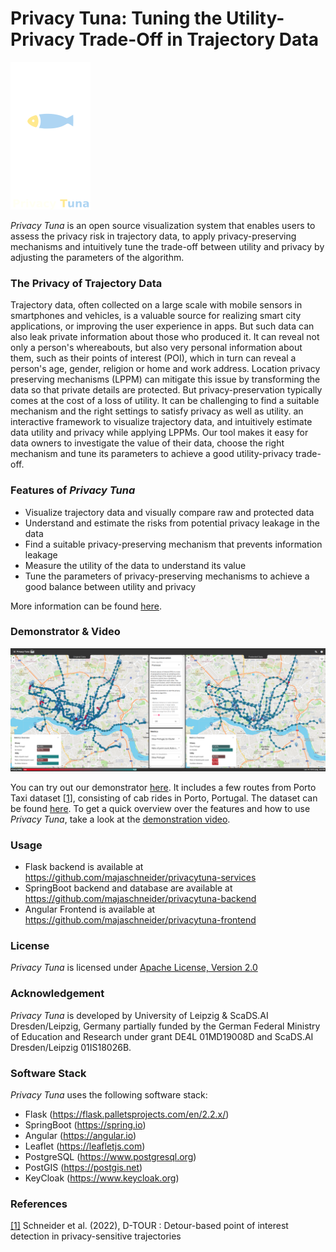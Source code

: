 # Privacy Tuna: Tuning the Utility-Privacy Trade-Off in Trajectory Data

<img src="resources/tuna_logo_db_l.png" alt="" width="128"/>

*Privacy Tuna* is an open source visualization system that enables users to assess the privacy risk in 
trajectory data, to apply privacy-preserving mechanisms and intuitively tune the trade-off 
between utility and privacy by adjusting the parameters of the algorithm.


### The Privacy of Trajectory Data
Trajectory data, often collected on a large scale with mobile sensors in smartphones and vehicles, 
is a valuable source for realizing smart city applications, or improving the user experience in apps. 
But such data can also leak private information about those who produced it. It can reveal not only a person's 
whereabouts, but also very personal information about them, such as their points of interest (POI), which in turn can 
reveal a person's age, gender, religion or home and work address. Location privacy preserving mechanisms (LPPM) can 
mitigate this issue by transforming the data so that private details are protected. But privacy-preservation 
typically comes at the cost of a loss of utility. It can be challenging to find a suitable mechanism and the right 
settings to satisfy privacy as well as utility. 
an interactive framework to visualize trajectory data, and intuitively estimate data utility and privacy while applying LPPMs.
Our tool makes it easy for data owners to investigate the value of their data, choose the right mechanism and tune its
parameters to achieve a good utility-privacy trade-off.


### Features of *Privacy Tuna*

- Visualize trajectory data and visually compare raw and protected data
- Understand and estimate the risks from potential privacy leakage in the data
- Find a suitable privacy-preserving mechanism that prevents information leakage
- Measure the utility of the data to understand its value
- Tune the parameters of privacy-preserving mechanisms to achieve a good balance between utility and privacy

More information can be found [here](resources/Schneider_Privacy_Tuna_20221209.pdf).


### Demonstrator & Video
<img src="resources/fig6.png" alt="" width="900"/>

You can try out our demonstrator [here](https://livinglab.scadsai.uni-leipzig.de/privacy-tuna/).
It includes a few routes from Porto Taxi dataset [[1](resources/D_TOUR_Schneider.pdf)], 
consisting of cab rides in Porto, Portugal. The dataset can be found [here](resources/porto_taxi_dataset_small.csv).
To get a quick overview over the features and how to use *Privacy Tuna*, take a look at the 
<a href="https://cloud.scadsai.uni-leipzig.de/index.php/s/pdjMfiEMbQcXYZD" target="_blank">demonstration video</a>.


### Usage
- Flask backend is available at https://github.com/majaschneider/privacytuna-services
- SpringBoot backend and database are available at https://github.com/majaschneider/privacytuna-backend
- Angular Frontend is available at https://github.com/majaschneider/privacytuna-frontend


### License
*Privacy Tuna* is licensed under [Apache License, Version 2.0](LICENSE)


### Acknowledgement
*Privacy Tuna* is developed by University of Leipzig & ScaDS.AI Dresden/Leipzig, Germany partially funded by the 
German Federal Ministry of Education and Research under grant DE4L 01MD19008D and ScaDS.AI Dresden/Leipzig 01IS18026B.


### Software Stack
*Privacy Tuna* uses the following software stack:
- Flask (https://flask.palletsprojects.com/en/2.2.x/)
- SpringBoot (https://spring.io)
- Angular (https://angular.io)
- Leaflet (https://leafletjs.com)
- PostgreSQL (https://www.postgresql.org)
- PostGIS (https://postgis.net)
- KeyCloak (https://www.keycloak.org)


### References
[[1]](resources/D_TOUR_Schneider.pdf) Schneider et al. (2022), D-TOUR : Detour-based point of interest detection in privacy-sensitive trajectories